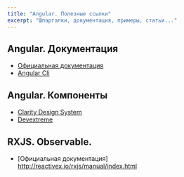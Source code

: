 ```yaml
---
title: "Angular. Полезные ссылки"
excerpt: "Шпаргалки, документация, примеры, статьи..."
---
```


## Angular. Документация
* [Официальная документация](https://angular.io/guide/architecture)
* [Angular Cli](https://github.com/angular/angular-cli/wiki)

## Angular. Компоненты
* [Clarity Design System](https://vmware.github.io/clarity/)
* [Devextreme](https://js.devexpress.com/Demos/WidgetsGallery/)

## RXJS. Observable.
* [Официальная документация] http://reactivex.io/rxjs/manual/index.html